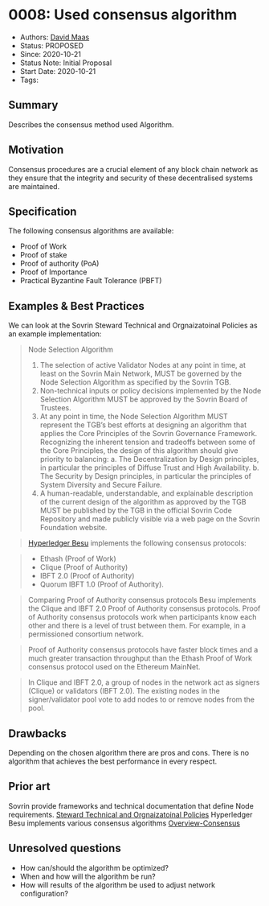 # 0008: Used consensus algorithm
- Authors: [David Maas](david_maas@hotmail.de) 
- Status: PROPOSED
- Since: 2020-10-21 
- Status Note: Initial Proposal  
- Start Date: 2020-10-21 
- Tags: 

## Summary
Describes the consensus method used Algorithm.

## Motivation
Consensus procedures are a crucial element of any block chain network as they ensure that the integrity and security of these decentralised systems are maintained.

## Specification
The following consensus algorithms are available:

* Proof of Work
* Proof of stake
* Proof of authority (PoA)
* Proof of Importance 
* Practical Byzantine Fault Tolerance (PBFT) 


## Examples & Best Practices
We can look at the Sovrin Steward Technical and Orgnaizatoinal Policies as an example implementation:
> Node Selection Algorithm
>1. The selection of active Validator Nodes at any point in time, at least on the Sovrin Main
Network, MUST be governed by the Node Selection Algorithm as specified by the Sovrin
TGB.
>2. Non-technical inputs or policy decisions implemented by the Node Selection Algorithm
MUST be approved by the Sovrin Board of Trustees.
>3. At any point in time, the Node Selection Algorithm MUST represent the TGB’s best
efforts at designing an algorithm that applies the Core Principles of the Sovrin
Governance Framework. Recognizing the inherent tension and tradeoffs between some
of the Core Principles, the design of this algorithm should give priority to balancing:
>a. The Decentralization by Design principles, in particular the principles of Diffuse
Trust and High Availability.
>b. The Security by Design principles, in particular the principles of System Diversity
and Secure Failure.
>4. A human-readable, understandable, and explainable description of the current design of
the algorithm as approved by the TGB MUST be published by the TGB in the official
Sovrin Code Repository and made publicly visible via a web page on the Sovrin
Foundation website.

>[Hyperledger Besu](https://besu.hyperledger.org/en/stable/Concepts/Consensus-Protocols/Overview-Consensus/) implements the following consensus protocols:

>* Ethash (Proof of Work)
>* Clique (Proof of Authority)
>* IBFT 2.0 (Proof of Authority)
>* Quorum IBFT 1.0 (Proof of Authority).

>Comparing Proof of Authority consensus protocols
Besu implements the Clique and IBFT 2.0 Proof of Authority consensus protocols. Proof of Authority consensus protocols work when participants know each other and there is a level of trust between them. For example, in a permissioned consortium network.

>Proof of Authority consensus protocols have faster block times and a much greater transaction throughput than the Ethash Proof of Work consensus protocol used on the Ethereum MainNet.

>In Clique and IBFT 2.0, a group of nodes in the network act as signers (Clique) or validators (IBFT 2.0). The existing nodes in the signer/validator pool vote to add nodes to or remove nodes from the pool.

## Drawbacks
Depending on the chosen algorithm there are pros and cons. There is no algorithm that achieves the best performance in every respect.

## Prior art
Sovrin provide frameworks and technical documentation that define Node requirements. [Steward Technical and Orgnaizatoinal Policies](https://sovrin.org/wp-content/uploads/Steward-Technical-and-Organizational-Policies-V2.pdf)
Hyperledger Besu implements various consensus algorithms [Overview-Consensus](https://besu.hyperledger.org/en/stable/Concepts/Consensus-Protocols/Overview-Consensus/)

## Unresolved questions
* How can/should the algorithm be optimized?
* When and how will the algorithm be run?
* How will results of the algorithm be used to adjust network configuration?